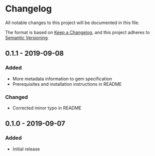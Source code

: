 # Changelog

All notable changes to this project will be documented in this file.

The format is based on [Keep a Changelog](https://keepachangelog.com/en/1.0.0/),
and this project adheres to [Semantic Versioning](https://semver.org/spec/v2.0.0.html).

## 0.1.1 - 2019-09-08

### Added

- More metadata information to gem specification
- Prerequisites and installation instructions in README

### Changed

- Corrected minor typo in README

## 0.1.0 - 2019-09-07

### Added

- Initial release
